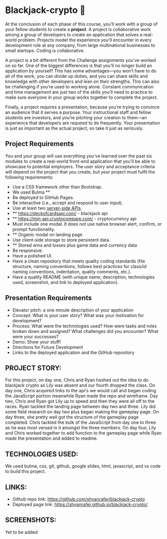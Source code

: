 # ₿lackjack-crypto 🚀

At the conclusion of each phase of this course, you’ll work with a group of your fellow students to create a **project**. A project is collaborative work among a group of developers to create an application that solves a real-world problem. Projects model the experience you’ll encounter in every development role at any company, from large multinational businesses to small startups. Coding is collaborative.

A project is a bit different from the Challenge assignments you’ve worked on so far. One of the biggest differences is that you’ll no longer build an application by yourself! This has some advantages&mdash;you won’t have to do all of the work, you can divide up duties, and you can share skills and knowledge with other developers and lean on their strengths. This can also be challenging if you’re used to working alone. Constant communication and time management are just two of the skills you’ll need to practice to make sure everyone in your group works together to complete the project. 

Finally, a project requires a presentation, because you’re trying to convince an audience that it serves a purpose. Your instructional staff and fellow students are investors, and you’re pitching your creation to them&mdash;an experience that developers are required to do frequently. Your presentation is just as important as the actual project, so take it just as seriously.

## Project Requirements

You and your group will use everything you’ve learned over the past six modules to create a real-world front-end application that you’ll be able to showcase to potential employers. The user story and acceptance criteria will depend on the project that you create, but your project must fulfil the following requirements:
* Use a CSS framework other than Bootstrap.
* We used Bulma **
* Be deployed to GitHub Pages.
* Be interactive (i.e., accept and respond to user input).
* Use at least two [server-side APIs](https://coding-boot-camp.github.io/full-stack/apis/api-resources).
* ** https://deckofcardsapi.com/ - blackjack api 
* ** https://min-api.cryptocompare.com/ - cryptocurrency api 
* Must include one modal. It does not use native browser alert, confirm, or prompt functionality. 
* ** Organic modal on landing page 
* Use client-side storage to store persistent data.
* ** Stored wins and losses plus game data and currency data 
* Be responsive.
* Have a polished UI.
* Have a clean repository that meets quality coding standards (file structure, naming conventions, follows best practices for class/id naming conventions, indentation, quality comments, etc.).
* Have a quality README (with unique name, description, technologies used, screenshot, and link to deployed application).

## Presentation Requirements

* Elevator pitch: a one minute description of your application
* Concept: What is your user story? What was your motivation for development?
* Process: What were the technologies used? How were tasks and roles broken down and assigned? What challenges did you encounter? What were your successes?
* Demo: Show your stuff!
* Directions for Future Development
* Links to the deployed application and the GitHub repository

## PROJECT STORY:

For this project, on day one, Chris and Ryan hashed out the idea to do blackjack crypto as Lily was absent and our fourth dropped the class. On day one, Chris acquired links to the api's we would call and began coding the JavaScript portion meanwhile Ryan made the repo and wireframe. Day two, Chris and Ryan got Lily up to speed and then they were all off to the races. Ryan tackled the landing page between day two and three. Lily did some field research on day two plus began making the gameplay page. On day three, she pretty well got the structure of the gameplay page completed. Chris tackled the bulk of the JavaScript from day one to three as he was most versed in it amongst the three members. On day four, Lily and Chris worked together to add function to the gameplay page while Ryan made the presentation and added to readme.

## TECHNOLOGIES USED:

We used bulma, css, git, github, google slides, html, javascript, and vs code to build this project.

## LINKS:

* Github repo link: https://github.com/shyanrafer/blackjack-crypto
* Deployed page link: https://shyanrafer.github.io/blackjack-crypto/

## SCREENSHOTS:

Yet to be added